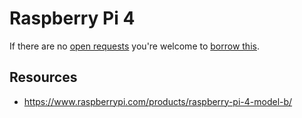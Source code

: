 # Raspberry Pi 4
If there are no [open requests](../../../../issues?q=is%3Aissue+is%3Aopen+%22Raspberry+Pi+4%22) you're welcome to [borrow this](../../../../issues/new?title=Borrow%20request%20for%20Raspberry%20Pi%204&body=1%20piece%20of%20[this](../blob/main/Hardware/Computers/Raspberry_Pi_4.md)%20for%20~2%20weeks.).

## Resources
- https://www.raspberrypi.com/products/raspberry-pi-4-model-b/
